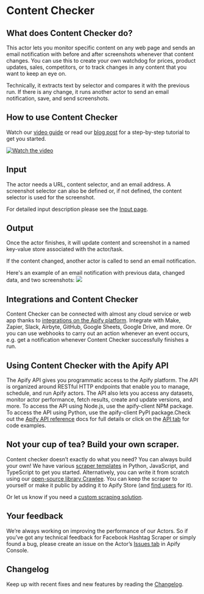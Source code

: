 # Content Checker

## What does Content Checker do?

This actor lets you monitor specific content on any web page and sends an email notification with before and after screenshots whenever that content changes. You can use this to create your own watchdog for prices, product updates, sales, competitors, or to track changes in any content that you want to keep an eye on.

Technically, it extracts text by selector and compares it with the previous run. If there is any change, it runs another actor to send an email notification, save, and send screenshots.

## How to use Content Checker
Watch our [video guide](https://www.youtube.com/watch?v=89k9JzWfS_U) or read our [blog post](https://blog.apify.com/how-to-set-up-a-content-change-watchdog-for-any-website-in-5-minutes-460843b12271) for a step-by-step tutorial to get you started.

[![Watch the video](https://img.youtube.com/vi/89k9JzWfS_U/0.jpg)](https://youtu.be/89k9JzWfS_U)

## Input

The actor needs a URL, content selector, and an email address. A screenshot selector can also be defined or, if not defined, the content selector is used for the screenshot. 

For detailed input description please see the [Input page](https://apify.com/jakubbalada/content-checker/input-schema).

## Output

Once the actor finishes, it will update content and screenshot in a named key-value store associated with the actor/task.

If the content changed, another actor is called to send an email notification.

Here's an example of an email notification with previous data, changed data, and two screenshots:
<img src="https://apify-uploads-prod.s3.amazonaws.com/XMuiubsWzSFbcQEhs-Screen_Shot_2019-01-02_at_23.23.51.png" style="max-width: 100%" />

## Integrations and Content Checker

Content Checker can be connected with almost any cloud service or web app thanks to [integrations on the Apify platform]([https://apify.com/integrations](https://apify.com/integrations)). Integrate with Make, Zapier, Slack, Airbyte, GitHub, Google Sheets, Google Drive, and more. Or you can use webhooks to carry out an action whenever an event occurs, e.g. get a notification whenever Content Checker successfully finishes a run.

## Using Content Checker with the Apify API

The Apify API gives you programmatic access to the Apify platform. The API is organized around RESTful HTTP endpoints that enable you to manage, schedule, and run Apify actors. The API also lets you access any datasets, monitor actor performance, fetch results, create and update versions, and more. To access the API using Node.js, use the apify-client NPM package. To access the API using Python, use the apify-client PyPI package.Check out the [Apify API reference]([https://docs.apify.com/api/v2](https://docs.apify.com/api/v2)) docs for full details or click on the [API tab](https://apify.com/jakubbalada/content-checker/api) for code examples.

## Not your cup of tea? Build your own scraper.

Content checker doesn’t exactly do what you need? You can always build your own! We have various [scraper templates](https://apify.com/templates) in Python, JavaScript, and TypeScript to get you started. Alternatively, you can write it from scratch using our [open-source library Crawlee](https://crawlee.dev/). You can keep the scraper to yourself or make it public by adding it to Apify Store (and [find users](https://blog.apify.com/make-regular-passive-income-developing-web-automation-actors-b0392278d085/) for it). 

Or let us know if you need a [custom scraping solution](https://apify.com/custom-solutions).

## **Your feedback**

We’re always working on improving the performance of our Actors. So if you’ve got any technical feedback for Facebook Hashtag Scraper or simply found a bug, please create an issue on the Actor’s [Issues tab](https://console.apify.com/actors/ctMjXHGFjGPwBzCrq/issues) in Apify Console.
## Changelog

Keep up with recent fixes and new features by reading the [Changelog](https://github.com/apify/actor-content-checker/blob/master/CHANGELOG.md). 
